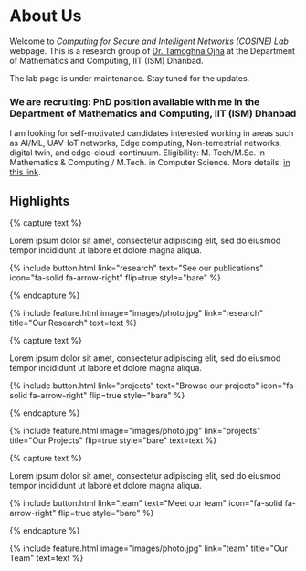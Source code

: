 ---
---

# About Us

Welcome to _Computing for Secure and Intelligent Networks (COSINE) Lab_ webpage. This is a research group of [Dr. Tamoghna Ojha](https://people.iitism.ac.in/~tamoghnaojha/) at the Department of Mathematics and Computing, IIT (ISM) Dhanbad.

The lab page is under maintenance. Stay tuned for the updates.

### We are recruiting: PhD position available with me in the Department of Mathematics and Computing, IIT (ISM) Dhanbad
I am looking for self-motivated candidates interested working in areas such as AI/ML, UAV-IoT networks, Edge computing, Non-terrestrial networks, digital twin, and edge-cloud-continuum. Eligibility: M. Tech/M.Sc. in Mathematics & Computing / M.Tech. in Computer Science. More details: [in this link](https://admission.iitism.ac.in/index.php/admission/phd/add_phd/home).


## Highlights

{% capture text %}

Lorem ipsum dolor sit amet, consectetur adipiscing elit, sed do eiusmod tempor incididunt ut labore et dolore magna aliqua.

{%
  include button.html
  link="research"
  text="See our publications"
  icon="fa-solid fa-arrow-right"
  flip=true
  style="bare"
%}

{% endcapture %}

{%
  include feature.html
  image="images/photo.jpg"
  link="research"
  title="Our Research"
  text=text
%}

{% capture text %}

Lorem ipsum dolor sit amet, consectetur adipiscing elit, sed do eiusmod tempor incididunt ut labore et dolore magna aliqua.

{%
  include button.html
  link="projects"
  text="Browse our projects"
  icon="fa-solid fa-arrow-right"
  flip=true
  style="bare"
%}

{% endcapture %}

{%
  include feature.html
  image="images/photo.jpg"
  link="projects"
  title="Our Projects"
  flip=true
  style="bare"
  text=text
%}

{% capture text %}

Lorem ipsum dolor sit amet, consectetur adipiscing elit, sed do eiusmod tempor incididunt ut labore et dolore magna aliqua.

{%
  include button.html
  link="team"
  text="Meet our team"
  icon="fa-solid fa-arrow-right"
  flip=true
  style="bare"
%}

{% endcapture %}

{%
  include feature.html
  image="images/photo.jpg"
  link="team"
  title="Our Team"
  text=text
%}
